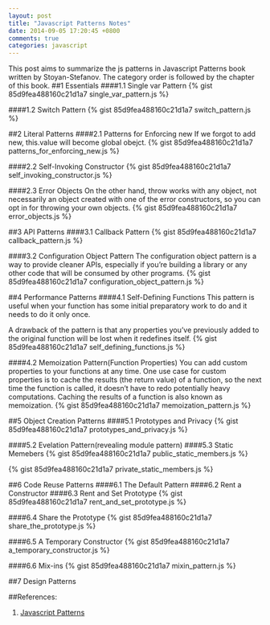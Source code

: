 ```yaml
---
layout: post
title: "Javascript Patterns Notes"
date: 2014-09-05 17:20:45 +0800
comments: true
categories: javascript
---
```

This post aims to summarize the js patterns in Javascript Patterns book written by Stoyan-Stefanov. The category order is followed by the chapter of this book.
##1 Essentials
####1.1 Single var Pattern
{% gist 85d9fea488160c21d1a7 single_var_pattern.js %}

####1.2 Switch Pattern
{% gist 85d9fea488160c21d1a7 switch_pattern.js %}

##2 Literal Patterns
####2.1 Patterns for Enforcing new
If we forgot to add new, this.value will become global obejct.
{% gist 85d9fea488160c21d1a7 patterns_for_enforcing_new.js %}

####2.2 Self-Invoking Constructor
{% gist 85d9fea488160c21d1a7 self_invoking_constructor.js %}

####2.3 Error Objects
On the other hand, throw works with any object, not necessarily an object created with one of the error constructors, so you can opt in for throwing your own objects.
{% gist 85d9fea488160c21d1a7 error_objects.js %}

##3 API Patterns
####3.1 Callback Pattern
{% gist 85d9fea488160c21d1a7 callback_pattern.js %}

####3.2 Configuration Object Pattern
The configuration object pattern is a way to provide cleaner APIs, especially if you’re building a library or any other code that will be consumed by other programs.
{% gist 85d9fea488160c21d1a7 configuration_object_pattern.js %}

##4 Performance Patterns
####4.1 Self-Defining Functions
This pattern is useful when your function has some initial preparatory work to do and it needs to do it only once.

A drawback of the pattern is that any properties you’ve previously added to the original function will be lost when it redefines itself.
{% gist 85d9fea488160c21d1a7 self_defining_functions.js %}

####4.2 Memoization Pattern(Function Properties)
You can add custom properties to your functions at any time. One use case for custom properties is to cache the results (the return value) of a function, so the next time the function is called, it doesn’t have to redo potentially heavy computations. Caching the results of a function is also known as memoization.
{% gist 85d9fea488160c21d1a7 memoization_pattern.js %}

##5 Object Creation Patterns
####5.1 Prototypes and Privacy
{% gist 85d9fea488160c21d1a7 prototypes_and_privacy.js %}

####5.2 Evelation Pattern(revealing module pattern)
####5.3 Static Memebers
{% gist 85d9fea488160c21d1a7 public_static_members.js %}

{% gist 85d9fea488160c21d1a7 private_static_members.js %}

##6 Code Reuse Patterns
####6.1 The Default Pattern
####6.2 Rent a Constructor
####6.3 Rent and Set Prototype
{% gist 85d9fea488160c21d1a7 rent_and_set_prototype.js %}

####6.4 Share the Prototype
{% gist 85d9fea488160c21d1a7 share_the_prototype.js %}

####6.5 A Temporary Constructor
{% gist 85d9fea488160c21d1a7 a_temporary_constructor.js %}

####6.6 Mix-ins
{% gist 85d9fea488160c21d1a7 mixin_pattern.js %}


##7 Design Patterns

##References:
1. [Javascript Patterns](http://www.amazon.com/JavaScript-Patterns-Stoyan-Stefanov/dp/0596806752/ref=sr_1_1?ie=UTF8&qid=1410247009&sr=8-1)

